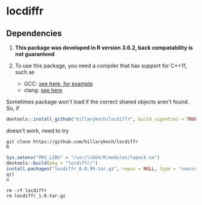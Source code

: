 # locdiffr

## Dependencies

1. **This package was developed in R version 3.6.2, back compatability is not guaranteed**

2. To use this package, you need a compiler that has support for C++11, such as
    *   GCC: [see here, for example](https://www.gnu.org/software/gcc/projects/cxx-status.html#cxx11)
    *   clang: [see here](http://clang.llvm.org/cxx_status.html)
    

Sometimes package won't load if the correct shared objects aren't found. So, if

```r
devtools::install_github("hillarykoch/locdiffr", build_vignettes = TRUE)
```

doesn't work, need to try

```console
git clone https://github.com/hillarykoch/locdiffr
R
```

```r
Sys.setenv("PKG_LIBS" = "/usr/lib64/R/modules/lapack.so")
devtools::build(pkg = "locdiffr/")
install.packages("locdiffr_0.0.99.tar.gz", repos = NULL, type = "source")
q()
n
```

```console
rm -rf locdiffr
rm locdiffr_1.0.tar.gz
```
